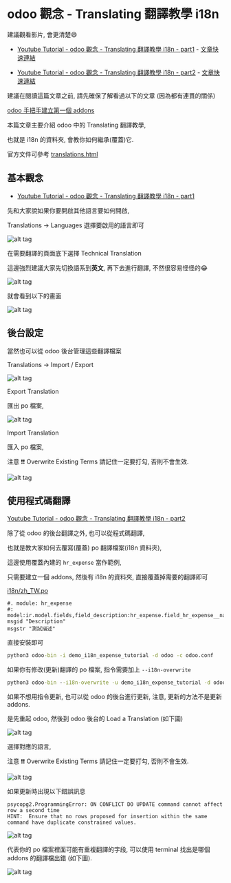 # odoo 觀念 - Translating 翻譯教學 i18n

建議觀看影片, 會更清楚:smile:

* [Youtube Tutorial - odoo 觀念 - Translating 翻譯教學 i18n - part1](https://youtu.be/_gGmwgk8250) - [文章快速連結](https://github.com/twtrubiks/odoo-demo-addons-tutorial/tree/master/demo_i18n_expense_tutorial#%E5%9F%BA%E6%9C%AC%E8%A7%80%E5%BF%B5)

* [Youtube Tutorial - odoo 觀念 - Translating 翻譯教學 i18n - part2](https://youtu.be/Ka7ucdDnfHA) - [文章快速連結](https://github.com/twtrubiks/odoo-demo-addons-tutorial/tree/master/demo_i18n_expense_tutorial#%E4%BD%BF%E7%94%A8%E7%A8%8B%E5%BC%8F%E7%A2%BC%E7%BF%BB%E8%AD%AF)

建議在閱讀這篇文章之前, 請先確保了解看過以下的文章 (因為都有連貫的關係)

[odoo 手把手建立第一個 addons](https://github.com/twtrubiks/odoo-demo-addons-tutorial/tree/master/demo_odoo_tutorial)

本篇文章主要介紹 odoo 中的 Translating 翻譯教學,

也就是 i18n 的資料夾, 會教你如何繼承(覆蓋)它.

官方文件可參考 [translations.html](https://www.odoo.com/documentation/12.0/reference/translations.html)

## 基本觀念

* [Youtube Tutorial - odoo 觀念 - Translating 翻譯教學 i18n - part1](https://youtu.be/_gGmwgk8250)

先和大家說如果你要開啟其他語言要如何開啟,

Translations -> Languages 選擇要啟用的語言即可

![alt tag](https://i.imgur.com/H1X8nP2.png)

在需要翻譯的頁面底下選擇 Technical Translation

這邊強烈建議大家先切換語系到**英文**, 再下去進行翻譯, 不然很容易怪怪的:joy:

![alt tag](https://i.imgur.com/tYUDr68.png)

就會看到以下的畫面

![alt tag](https://i.imgur.com/6wm36X2.png)

## 後台設定

當然也可以從 odoo 後台管理這些翻譯檔案

Translations -> Import / Export

![alt tag](https://i.imgur.com/HnCWsc9.png)

Export Translation

匯出 po 檔案,

![alt tag](https://i.imgur.com/pWaJYC1.png)

Import Translation

匯入 po 檔案,

注意 :exclamation::exclamation: Overwrite Existing Terms 請記住一定要打勾, 否則不會生效.

![alt tag](https://i.imgur.com/TGevO7f.png)

## 使用程式碼翻譯

[Youtube Tutorial - odoo 觀念 - Translating 翻譯教學 i18n - part2](https://youtu.be/Ka7ucdDnfHA)

除了從 odoo 的後台翻譯之外, 也可以從程式碼翻譯,

也就是教大家如何去覆寫(覆蓋) po 翻譯檔案(i18n 資料夾),

這邊使用覆蓋內建的 `hr_expense` 當作範例,

只需要建立一個 addons, 然後有 i18n 的資料夾, 直接覆蓋掉需要的翻譯即可

[i18n/zh_TW.po](https://github.com/twtrubiks/odoo-demo-addons-tutorial/blob/master/demo_i18n_expense_tutorial/i18n/zh_TW.po)

```po
#. module: hr_expense
#: model:ir.model.fields,field_description:hr_expense.field_hr_expense__name
msgid "Description"
msgstr "測試描述"
```

直接安裝即可

```cmd
python3 odoo-bin -i demo_i18n_expense_tutorial -d odoo -c odoo.conf
```

如果你有修改(更新)翻譯的 po 檔案, 指令需要加上 `--i18n-overwrite`

```cmd
python3 odoo-bin --i18n-overwrite -u demo_i18n_expense_tutorial -d odoo -c odoo.conf
```

如果不想用指令更新, 也可以從 odoo 的後台進行更新, 注意, 更新的方法不是更新 addons.

是先重起 odoo, 然後到 odoo 後台的 Load a Translation (如下圖)

![alt tag](https://i.imgur.com/E5X1h7I.png)

選擇對應的語言,

注意 :exclamation::exclamation: Overwrite Existing Terms 請記住一定要打勾, 否則不會生效.

![alt tag](https://i.imgur.com/2FbZie6.png)

如果更新時出現以下錯誤訊息

```text
psycopg2.ProgrammingError: ON CONFLICT DO UPDATE command cannot affect row a second time
HINT:  Ensure that no rows proposed for insertion within the same command have duplicate constrained values.
```

![alt tag](https://i.imgur.com/1OVRBIv.png)

代表你的 po 檔案裡面可能有重複翻譯的字段, 可以使用 terminal 找出是哪個 addons 的翻譯檔出錯 (如下圖).

![alt tag](https://i.imgur.com/LTgKdx8.png)



